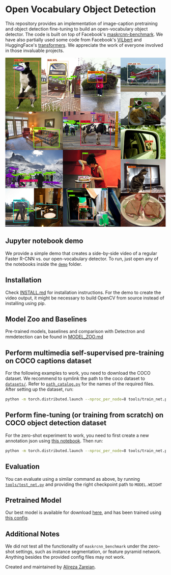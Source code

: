 # Open Vocabulary Object Detection

This repository provides an implementation of image-caption pretraining and object detection fine-tuning to build an open-vocabulary object detector. The code is built on top of Facebook's [maskrcnn-benchmark](https://github.com/facebookresearch/maskrcnn-benchmark). We have also partially used some code from Facebook's [ViLbert](https://github.com/facebookresearch/vilbert-multi-task) and HuggingFace's [transformers](https://github.com/huggingface/transformers). We appreciate the work of everyone involved in those invaluable projects.

![alt text](demo/example.jpg)

## Jupyter notebook demo

We provide a simple demo that creates a side-by-side video of a regular Faster R-CNN vs. our open-vocabulary detector. To run, just open any of the notebooks inside the [`demo`](demo) folder.

## Installation

Check [INSTALL.md](INSTALL.md) for installation instructions. For the demo to create the video output, it might be necessary to build OpenCV from source instead of installing using pip.

## Model Zoo and Baselines

Pre-trained models, baselines and comparison with Detectron and mmdetection
can be found in [MODEL_ZOO.md](MODEL_ZOO.md)

## Perform multimedia self-supervised pre-training on COCO captions dataset

For the following examples to work, you need to download the COCO dataset.
We recommend to symlink the path to the coco dataset to [`datasets/`](datasets). Refer to [`path_catalog.py`](maskrcnn_benchmark/config/path_catalog.py) for the names of the required files. After setting up the dataset, run:

```bash
python -m torch.distributed.launch --nproc_per_node=8 tools/train_net.py --config-file configs/mmss_v07.yaml --skip-test OUTPUT_DIR ~/runs/vltrain/121
```

## Perform fine-tuning (or training from scratch) on COCO object detection dataset

For the zero-shot experiment to work, you need to first create a new annotation json using [this notebook](ipynb/003.ipynb). Then run:

```bash
python -m torch.distributed.launch --nproc_per_node=8 tools/train_net.py --config-file configs/zeroshot_v06.yaml OUTPUT_DIR ~/runs/maskrcnn/130
```

## Evaluation
You can evaluate using a similar command as above, by running [`tools/test_net.py`](tools/test_net.py) and providing the right checkpoint path to `MODEL.WEIGHT`


## Pretrained Model

Our best model is available for download [here](https://www.dropbox.com/s/dd01zj2q9gih52k/model_final.pth?dl=0), and has been trained using [this config](configs/zeroshot_v06.yaml).

## Additional Notes

We did not test all the functionality of `maskrcnn_benchmark` under the zero-shot settings, such as instance segmentation, or feature pyramid network. Anything besides the provided config files may not work.

Created and maintained by [Alireza Zareian](https://www.linkedin.com/in/az2407).
